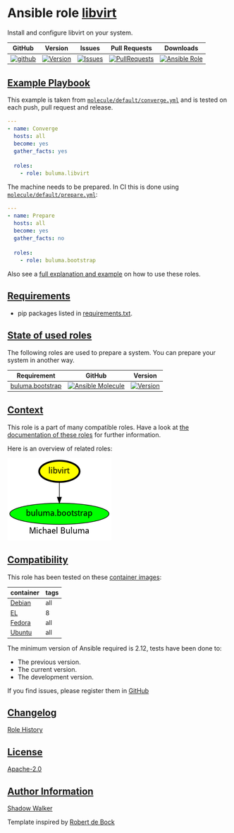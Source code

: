 # Ansible role [libvirt](https://galaxy.ansible.com/ui/standalone/roles/buluma/libvirt/documentation)

Install and configure libvirt on your system.

|GitHub|Version|Issues|Pull Requests|Downloads|
|------|-------|------|-------------|---------|
|[![github](https://github.com/buluma/ansible-role-libvirt/actions/workflows/molecule.yml/badge.svg)](https://github.com/buluma/ansible-role-libvirt/actions/workflows/molecule.yml)|[![Version](https://img.shields.io/github/release/buluma/ansible-role-libvirt.svg)](https://github.com/buluma/ansible-role-libvirt/releases/)|[![Issues](https://img.shields.io/github/issues/buluma/ansible-role-libvirt.svg)](https://github.com/buluma/ansible-role-libvirt/issues/)|[![PullRequests](https://img.shields.io/github/issues-pr-closed-raw/buluma/ansible-role-libvirt.svg)](https://github.com/buluma/ansible-role-libvirt/pulls/)|[![Ansible Role](https://img.shields.io/ansible/role/d/buluma/libvirt)](https://galaxy.ansible.com/ui/standalone/roles/buluma/libvirt/documentation)|

## [Example Playbook](#example-playbook)

This example is taken from [`molecule/default/converge.yml`](https://github.com/buluma/ansible-role-libvirt/blob/master/molecule/default/converge.yml) and is tested on each push, pull request and release.

```yaml
---
- name: Converge
  hosts: all
  become: yes
  gather_facts: yes

  roles:
    - role: buluma.libvirt
```

The machine needs to be prepared. In CI this is done using [`molecule/default/prepare.yml`](https://github.com/buluma/ansible-role-libvirt/blob/master/molecule/default/prepare.yml):

```yaml
---
- name: Prepare
  hosts: all
  become: yes
  gather_facts: no

  roles:
    - role: buluma.bootstrap
```

Also see a [full explanation and example](https://buluma.github.io/how-to-use-these-roles.html) on how to use these roles.


## [Requirements](#requirements)

- pip packages listed in [requirements.txt](https://github.com/buluma/ansible-role-libvirt/blob/master/requirements.txt).

## [State of used roles](#state-of-used-roles)

The following roles are used to prepare a system. You can prepare your system in another way.

| Requirement | GitHub | Version |
|-------------|--------|--------|
|[buluma.bootstrap](https://galaxy.ansible.com/buluma/bootstrap)|[![Ansible Molecule](https://github.com/buluma/ansible-role-bootstrap/actions/workflows/molecule.yml/badge.svg)](https://github.com/buluma/ansible-role-bootstrap/actions/workflows/molecule.yml)|[![Version](https://img.shields.io/github/release/buluma/ansible-role-bootstrap.svg)](https://github.com/shadowwalker/ansible-role-bootstrap)|

## [Context](#context)

This role is a part of many compatible roles. Have a look at [the documentation of these roles](https://buluma.github.io/) for further information.

Here is an overview of related roles:

![dependencies](https://raw.githubusercontent.com/buluma/ansible-role-libvirt/png/requirements.png "Dependencies")

## [Compatibility](#compatibility)

This role has been tested on these [container images](https://hub.docker.com/u/buluma):

|container|tags|
|---------|----|
|[Debian](https://hub.docker.com/repository/docker/buluma/debian/general)|all|
|[EL](https://hub.docker.com/repository/docker/buluma/enterpriselinux/general)|8|
|[Fedora](https://hub.docker.com/repository/docker/buluma/fedora/general)|all|
|[Ubuntu](https://hub.docker.com/repository/docker/buluma/ubuntu/general)|all|

The minimum version of Ansible required is 2.12, tests have been done to:

- The previous version.
- The current version.
- The development version.

If you find issues, please register them in [GitHub](https://github.com/buluma/ansible-role-libvirt/issues)

## [Changelog](#changelog)

[Role History](https://github.com/buluma/ansible-role-libvirt/blob/master/CHANGELOG.md)

## [License](#license)

[Apache-2.0](https://github.com/buluma/ansible-role-libvirt/blob/master/LICENSE)

## [Author Information](#author-information)

[Shadow Walker](https://buluma.github.io/)


Template inspired by [Robert de Bock](https://github.com/robertdebock)
